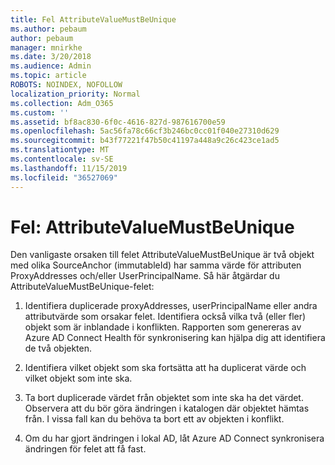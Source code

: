 ```yaml
---
title: Fel AttributeValueMustBeUnique
ms.author: pebaum
author: pebaum
manager: mnirkhe
ms.date: 3/20/2018
ms.audience: Admin
ms.topic: article
ROBOTS: NOINDEX, NOFOLLOW
localization_priority: Normal
ms.collection: Adm_O365
ms.custom: ''
ms.assetid: bf8ac830-6f0c-4616-827d-987616700e59
ms.openlocfilehash: 5ac56fa78c66cf3b246bc0cc01f040e27310d629
ms.sourcegitcommit: b43f77221f47b50c41197a448a9c26c423ce1ad5
ms.translationtype: MT
ms.contentlocale: sv-SE
ms.lasthandoff: 11/15/2019
ms.locfileid: "36527069"
---
```

# <a name="error-attributevaluemustbeunique"></a>Fel: AttributeValueMustBeUnique

Den vanligaste orsaken till felet AttributeValueMustBeUnique är två objekt med olika SourceAnchor (immutableId) har samma värde för attributen ProxyAddresses och/eller UserPrincipalName. Så här åtgärdar du AttributeValueMustBeUnique-felet:
  
1. Identifiera duplicerade proxyAddresses, userPrincipalName eller andra attributvärde som orsakar felet. Identifiera också vilka två (eller fler) objekt som är inblandade i konflikten. Rapporten som genereras av Azure AD Connect Health för synkronisering kan hjälpa dig att identifiera de två objekten.
    
2. Identifiera vilket objekt som ska fortsätta att ha duplicerat värde och vilket objekt som inte ska.
    
3. Ta bort duplicerade värdet från objektet som inte ska ha det värdet. Observera att du bör göra ändringen i katalogen där objektet hämtas från. I vissa fall kan du behöva ta bort ett av objekten i konflikt.
    
4. Om du har gjort ändringen i lokal AD, låt Azure AD Connect synkronisera ändringen för felet att få fast.
    

